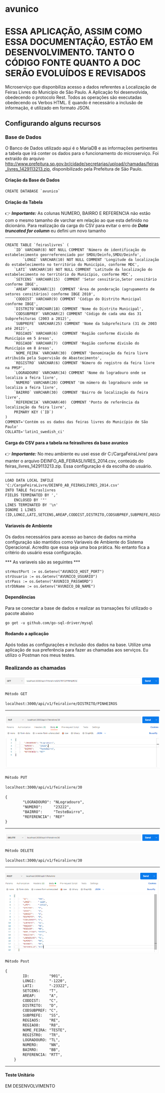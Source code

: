
# avunico
# ESSA APLICAÇÃO, ASSIM COMO ESSA DOCUMENTAÇÃO, ESTÃO EM DESENVOLVIMENTO. TANTO O CÓDIGO FONTE QUANTO A DOC SERÃO EVOLUÍDOS E REVISADOS 
Microserviço que disponbiliza acesso a dados referentes a Localização de Feiras Livres do Município de São Paulo. A Aplicação foi desenvolvida, obedecendo o protocolo Rest. Todos as operações são executadas obedecendo os Verbos HTML. E quando é necessário a inclusão de informação, é utilizado em formato JSON. 

## Configurando alguns recursos
### Base de Dados

O Banco de Dados utilizado aqui é o MariaDB e as informações pertinentes a tabela que irá conter os dados para o funcionamento do microserviço. Foi extraído do arquivo http://www.prefeitura.sp.gov.br/cidade/secretarias/upload/chamadas/feiras_livres_1429113213.zip, disponibilizado pela Prefeitura de São Paulo.

#### Criação da Base de Dados

```
CREATE DATABASE `avunico` 
```
#### Criação da Tabela

👉  ***Importante:***
As colunas NUMERO, BAIRRO E REFERENCIA não estão com o mesmo tamanho de varchar em relação ao que esta definido no dicionário. Para realização da carga do CSV para evitar o erro de ***Data truncated for column*** eu defini um novo tamanho
____

```
CREATE TABLE `feiraslivres` (
	`ID` VARCHAR(8) NOT NULL COMMENT 'Número de identificação do estabelecimento georreferenciado por SMDU/Deinfo,SMDU/Deinfo',
        `LONGI` VARCHAR(10) NOT NULL COMMENT 'Longitude da localização do estabelecimento no território do Município, conforme MDC',
	`LATI` VARCHAR(10) NOT NULL COMMENT 'Latitude da localização do estabelecimento no território do Município, conforme MDC',
	`SETCENS` VARCHAR(15)  COMMENT 'Setor censitário,Setor censitário conforme IBGE',
	`AREAP` VARCHAR(13)  COMMENT 'Área de ponderação (agrupamento de setores censitários) conforme IBGE 2010',
	`CODDIST` VARCHAR(9) COMMENT 'Código do Distrito Municipal conforme IBGE',
	`DISTRITO`VARCHAR(18) COMMENT 'Nome do Distrito Municipal',
	`CODSUBPREF` VARCHAR(2) COMMENT 'Código de cada uma das 31 Subprefeituras (2003 a 2012)',
	`SUBPREFE` VARCHAR(25) COMMENT 'Nome da Subprefeitura (31 de 2003 até 2012)',
	`REGIAO5` VARCHAR(6)  COMMENT 'Região conforme divisão do Município em 5 áreas',
	`REGIAO8` VARCHAR(7)  COMMENT 'Região conforme divisão do Município em 8 áreas',
	`NOME_FEIRA` VARCHAR(30)  COMMENT 'Denominação da feira livre atribuída pela Supervisão de Abastecimento',
	`REGISTRO` VARCHAR(6) COMMENT 'Número do registro da feira livre na PMSP',
	`LOGRADOURO` VARCHAR(34) COMMENT 'Nome do logradouro onde se localiza a feira livre',
	`NUMERO` VARCHAR(20) COMMENT 'Um número do logradouro onde se localiza a feira livre',
	`BAIRRO` VARCHAR(30)  COMMENT 'Bairro de localização da feira livre',	
	`REFERENCIA` VARCHAR(40)  COMMENT 'Ponto de referência da localização da feira livre',
	PRIMARY KEY (`ID`)
)
COMMENT='Contém os os dados das feiras livres do Município de São Paulo'
COLLATE='latin1_swedish_ci'
```
#### Carga do CSV para a tabela na feiraslivres da base avunico

👉  ***Importante:***
No meu ambiente eu usei esse dir C:/CargaFeiraLivre/ para manter o arquivo DEINFO_AB_FEIRASLIVRES_2014.csv, conteúdo do feiras_livres_1429113213.zip. Essa configuração é da escolha do usuário.
___

```
LOAD DATA LOCAL INFILE 'C:/CargaFeiraLivre/DEINFO_AB_FEIRASLIVRES_2014.csv'
INTO TABLE feiraslivres
FIELDS TERMINATED BY ','
    ENCLOSED BY '"'
LINES TERMINATED BY '\n'
IGNORE 1 LINES
(ID,LONGI,LATI,SETCENS,AREAP,CODDIST,DISTRITO,CODSUBPREF,SUBPREFE,REGIAO5,REGIAO8,NOME_FEIRA,REGISTRO,LOGRADOURO,NUMERO,BAIRRO,REFERENCIA)
```

#### Variaveis de Ambiente

Os dados necessários para acesso ao banco de dados na minha configuração são mantidos como Variaveis de Ambiente do Sistema Operacional. Acredito que essa seja uma boa prática. No entanto fica a critério do usuário essa configuração.

*** As variaveis são as seguintes ***

```
strHostPort := os.Getenv("AVUNICO_HOST_PORT")
strUsuario := os.Getenv("AVUNICO_USUARIO")
strPass := os.Getenv("AVUNICO_PASSWORD")
strDbName := os.Getenv("AVUNICO_DB_NAME")

```

#### Dependências 

Para se conectar a base de dados e realizar as transações foi utilizado o pacote abaixo

```
go get -u github.com/go-sql-driver/mysql

```

#### Rodando a aplicação

Após todas as configurações e inclusão dos dados na base. Utilize uma aplicação de sua preferência para fazer as chamadas aos serviços. Eu utilizo o Postman nos meus testes.

###  Realizando as chamadas

![Alt text](img/MetodoGet.png)

```
Método GET

localhost:3000/api/v1/feiralivre/DISTRITO/PINHEIROS

```
____

![Alt text](img/MetodoPut.png)

```
Método PUT

localhost:3000/api/v1/feiralivre/30

{
		"LOGRADOURO": "NLogradouro",
		"NUMERO":     "23222",
		"BAIRRO":     "TesteBairro",
		"REFERENCIA": "REF"
}

```
_____

![Alt text](img/MetodoDelete.png)

```
Método DELETE

localhost:3000/api/v1/feiralivre/30

```
_______


![Alt text](img/MetodoPost.png)

```
Método Post

{
		ID:         "901",
		LONGI:      "-1220",
		LATI:       "-23322",
		SETCENS:    "T",
		AREAP:      "A",
		CODDIST:    "C",
		DISTRITO:   "D",
		CODSUBPREF: "C",
		SUBPREFE:   "SS",
		REGIAO5:    "RE",
		REGIAO8:    "R8",
		NOME_FEIRA: "TESTE",
		REGISTRO:   "TR",
		LOGRADOURO: "TL",
		NUMERO:     "NN",
		BAIRRO:     "BB",
		REFERENCIA: "RTT",
	}

```
_____

#### Teste Unitário

EM DESENVOLVIMENTO
